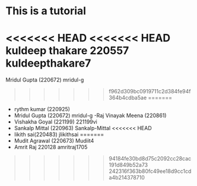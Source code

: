 # This is a tutorial
<<<<<<< HEAD
<<<<<<< HEAD
kuldeep thakare 220557 kuldeepthakare7
=======
Mridul Gupta (220672)  mridul-g
>>>>>>> f962d309bc0919711c2d384fe94f364b4cdba5ae
=======

- rythm kumar (220925)
- Mridul Gupta (220672)  mridul-g
-Raj Vinayak Meena (220861)
- Vishakha Goyal (221199) 221199vi
- Sankalp Mittal (220963) Sankalp-Mittal
<<<<<<< HEAD
- likith sai(220483) jlikithsai
=======
- Mudit Agrawal (220673) Mudiit4
- Amrit Raj 220128 amritraj1705
>>>>>>> 94184fe30bd8d75c2092cc28cac191d849b52a73
>>>>>>> 242316f363b80fc49ee18d9cc1cda4b214378710

